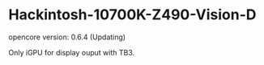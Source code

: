 # Hackintosh-10700K-Z490-Vision-D

opencore version: 0.6.4 (Updating)

Only iGPU for display ouput with TB3.
